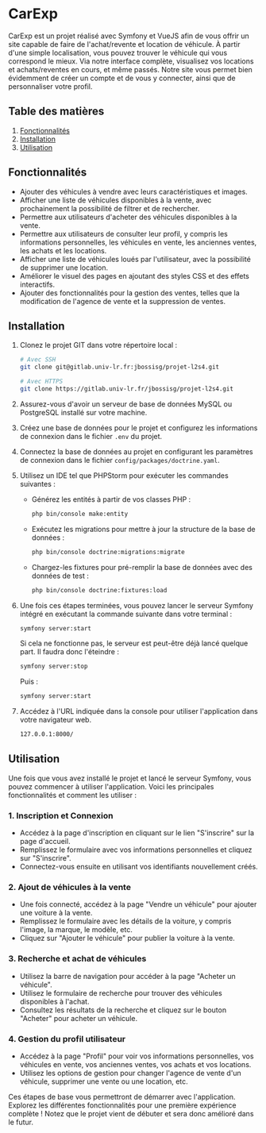 # CarExp

  CarExp est un projet réalisé avec Symfony et VueJS afin de vous offrir un site capable de faire de l'achat/revente et location de véhicule.
  À partir d'une simple localisation, vous pouvez trouver le véhicule qui vous correspond le mieux.
  Via notre interface complète, visualisez vos locations et achats/reventes en cours, et même passés.
  Notre site vous permet bien évidemment de créer un compte et de vous y connecter, ainsi que de personnaliser votre profil.

## Table des matières

1. [Fonctionnalités](#fonctionnalités)
2. [Installation](#installation)
3. [Utilisation](#utilisation)

## Fonctionnalités

- Ajouter des véhicules à vendre avec leurs caractéristiques et images.
- Afficher une liste de véhicules disponibles à la vente, avec prochainement la possibilité de filtrer et de rechercher.
- Permettre aux utilisateurs d'acheter des véhicules disponibles à la vente.
- Permettre aux utilisateurs de consulter leur profil, y compris les informations personnelles, les véhicules en vente, les anciennes ventes, les achats et les locations.
- Afficher une liste de véhicules loués par l'utilisateur, avec la possibilité de supprimer une location.
- Améliorer le visuel des pages en ajoutant des styles CSS et des effets interactifs.
- Ajouter des fonctionnalités pour la gestion des ventes, telles que la modification de l'agence de vente et la suppression de ventes.


## Installation

1. Clonez le projet GIT dans votre répertoire local :

    ```bash
    # Avec SSH
    git clone git@gitlab.univ-lr.fr:jbossisg/projet-l2s4.git

    # Avec HTTPS
    git clone https://gitlab.univ-lr.fr/jbossisg/projet-l2s4.git
    ```

2. Assurez-vous d'avoir un serveur de base de données MySQL ou PostgreSQL installé sur votre machine.

3. Créez une base de données pour le projet et configurez les informations de connexion dans le fichier `.env` du projet.

4. Connectez la base de données au projet en configurant les paramètres de connexion dans le fichier `config/packages/doctrine.yaml`.

5. Utilisez un IDE tel que PHPStorm pour exécuter les commandes suivantes :

    - Générez les entités à partir de vos classes PHP :

      ```bash
      php bin/console make:entity
      ```

    - Exécutez les migrations pour mettre à jour la structure de la base de données :

      ```bash
      php bin/console doctrine:migrations:migrate
      ```

    - Chargez-les fixtures pour pré-remplir la base de données avec des données de test :

      ```bash
      php bin/console doctrine:fixtures:load
      ```

6. Une fois ces étapes terminées, vous pouvez lancer le serveur Symfony intégré en exécutant la commande suivante dans votre terminal :

    ```bash
    symfony server:start
    ```
    Si cela ne fonctionne pas, le serveur est peut-être déjà lancé quelque part. Il faudra donc l'éteindre :
    ```bash
    symfony server:stop
    ```
   Puis :
    ```bash
    symfony server:start
    ```

7. Accédez à l'URL indiquée dans la console pour utiliser l'application dans votre navigateur web.

    ```bash
    127.0.0.1:8000/
    ```

## Utilisation

Une fois que vous avez installé le projet et lancé le serveur Symfony, vous pouvez commencer à utiliser l'application. Voici les principales fonctionnalités et comment les utiliser :

### 1. Inscription et Connexion

- Accédez à la page d'inscription en cliquant sur le lien "S'inscrire" sur la page d'accueil.
- Remplissez le formulaire avec vos informations personnelles et cliquez sur "S'inscrire".
- Connectez-vous ensuite en utilisant vos identifiants nouvellement créés.

### 2. Ajout de véhicules à la vente

- Une fois connecté, accédez à la page "Vendre un véhicule" pour ajouter une voiture à la vente.
- Remplissez le formulaire avec les détails de la voiture, y compris l'image, la marque, le modèle, etc.
- Cliquez sur "Ajouter le véhicule" pour publier la voiture à la vente.

### 3. Recherche et achat de véhicules

- Utilisez la barre de navigation pour accéder à la page "Acheter un véhicule".
- Utilisez le formulaire de recherche pour trouver des véhicules disponibles à l'achat.
- Consultez les résultats de la recherche et cliquez sur le bouton "Acheter" pour acheter un véhicule.

### 4. Gestion du profil utilisateur

- Accédez à la page "Profil" pour voir vos informations personnelles, vos véhicules en vente, vos anciennes ventes, vos achats et vos locations.
- Utilisez les options de gestion pour changer l'agence de vente d'un véhicule, supprimer une vente ou une location, etc.

Ces étapes de base vous permettront de démarrer avec l'application. Explorez les différentes fonctionnalités pour une première expérience complète !
Notez que le projet vient de débuter et sera donc amélioré dans le futur.
